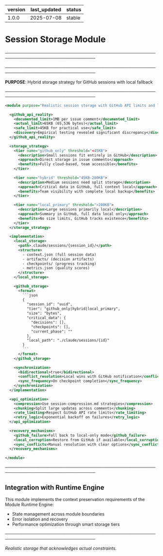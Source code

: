 | version | last_updated | status |
|---------|--------------|--------|
| 1.0.0   | 2025-07-08   | stable |

# Session Storage Module

────────────────────────────────────────────────────────────────────────────────


────────────────────────────────────────────────────────────────────────────────

**PURPOSE**: Hybrid storage strategy for GitHub sessions with local fallback

────────────────────────────────────────────────────────────────────────────────

```xml
<module purpose="Realistic session storage with GitHub API limits and local fallback">
  
  <github_api_reality>
    <documented_limit>1MB per issue comment</documented_limit>
    <actual_limit>65KB (65,536 bytes)</actual_limit>
    <safe_limit>45KB for practical use</safe_limit>
    <discovery>Empirical testing revealed significant discrepancy</discovery>
  </github_api_reality>
  
  <storage_strategy>
    <tier name="github_only" threshold="<45KB">
      <description>Small sessions fit entirely in GitHub</description>
      <approach>Direct storage in issue comments</approach>
      <benefits>Fully cloud-based, team accessible</benefits>
    </tier>
    
    <tier name="hybrid" threshold="45KB-200KB">
      <description>Medium sessions need split storage</description>
      <approach>Critical data in GitHub, full context local</approach>
      <benefits>Team visibility with complete local backup</benefits>
    </tier>
    
    <tier name="local_primary" threshold=">200KB">
      <description>Large sessions primarily local</description>
      <approach>Summary in GitHub, full data local only</approach>
      <benefits>No size limits, GitHub tracks existence</benefits>
    </tier>
  </storage_strategy>
  
  <implementation>
    <local_storage>
      <path>.claude/sessions/{session_id}/</path>
      <structure>
        - context.json (full session data)
        - artifacts/ (decision artifacts)
        - checkpoints/ (progress tracking)
        - metrics.json (quality scores)
      </structure>
    </local_storage>
    
    <github_storage>
      <format>
        ```json
        {
          "session_id": "uuid",
          "tier": "github_only|hybrid|local_primary",
          "size": "bytes",
          "critical_data": {
            "decisions": [],
            "checkpoints": [],
            "current_phase": ""
          },
          "local_path": "./claude/sessions/{id}"
        }
        ```
      </format>
    </github_storage>
    
    <synchronization>
      <bidirectional>true</bidirectional>
      <conflict_resolution>Local wins with GitHub notification</conflict_resolution>
      <sync_frequency>On checkpoint completion</sync_frequency>
    </synchronization>
  </implementation>
  
  <api_optimization>
    <compression>Use session-compression.md strategies</compression>
    <chunking>Split large updates across comments</chunking>
    <rate_limiting>Respect GitHub API rate limits</rate_limiting>
    <retry_logic>Exponential backoff on failures</retry_logic>
  </api_optimization>
  
  <recovery_mechanisms>
    <github_failure>Fall back to local-only mode</github_failure>
    <local_corruption>Restore from GitHub if available</local_corruption>
    <sync_conflicts>Manual resolution with clear options</sync_conflicts>
  </recovery_mechanisms>
  
</module>
```

────────────────────────────────────────────────────────────────────────────────

## Integration with Runtime Engine

This module implements the context preservation requirements of the Module Runtime Engine:
- State management across module boundaries
- Error isolation and recovery
- Performance optimization through smart storage tiers

────────────────────────────────────────────────────────────────────────────────

*Realistic storage that acknowledges actual constraints.*